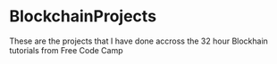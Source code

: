 # BlockchainProjects
These are the projects that I have done accross the 32 hour Blockhain tutorials from Free Code Camp
